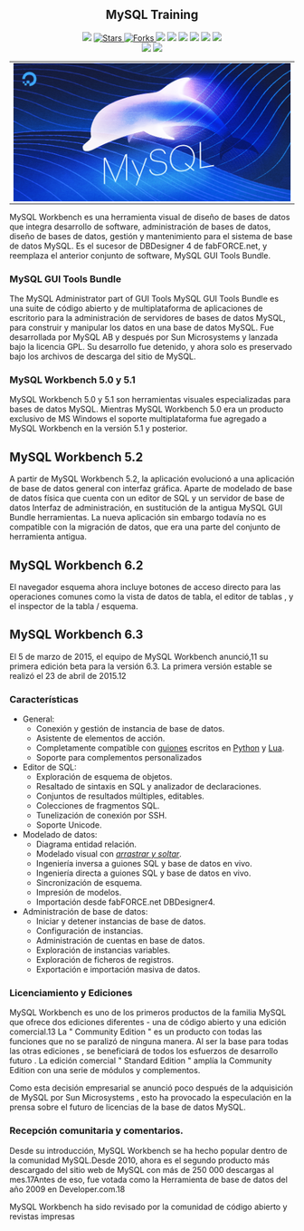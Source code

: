 
<h2 align="center"> MySQL Training</h2>

<p align="center">
  
  </a>
    <img src="https://img.shields.io/github/languages/top/BrianMarquez3/MySQL-Training?color=red">
  </a>
  
  <a href="https://github.com/BrianMarquez3/MySQL-Training/stargazers">
    <img src="https://img.shields.io/github/stars/BrianMarquez3/MySQL-Training.svg?style=flat" alt="Stars">
  </a>
  
  <a href="https://github.com/BrianMarquez3/MySQL-Training/network">
    <img src="https://img.shields.io/github/forks/BrianMarquez3/MySQL-Training.svg?style=flat" alt="Forks">
  </a>
  
  </a>
    <img src="https://img.shields.io/github/v/tag/BrianMarquez3/MySQL-Training?color=gren&label=Version&logo=sql">
    <img src="https://img.shields.io/github/v/tag/BrianMarquez3/MySQL-Training?color=red&label=Version&logo=sql">
  </a>
  
  </a>
    <img src="https://img.shields.io/github/languages/code-size/BrianMarquez3/MySQL-Training">
  </a>
  
  </a>
    <img src="https://img.shields.io/github/downloads/BrianMarquez3/MySQL-Training/total?color=violet">
    <img src="https://img.shields.io/github/downloads/BrianMarquez3/MySQL-Training/total?color=green">
  </a>
  
   <a href="https://github.com/BrianMarquez3/MySQL-Training/network">
    <img src="https://img.shields.io/badge/Plataform-Windows-blue">
  </a><br>
  
   <img src="https://img.shields.io/github/last-commit/BrianMarquez3/MySQL-Training?color=darkrose&style=for-the-badge">
  <img src="https://img.shields.io/github/languages/count/BrianMarquez3/MySQL-Training?style=for-the-badge">
</p>

  
<table align="center">
  <tr>
    <td align="center" style="padding=0;width=50%;">
      <img align="center" style="padding=0;" src="./images/myql_main.png" />
    </td>
  </tr>
</table>

MySQL Workbench es una herramienta visual de diseño de bases de datos que integra desarrollo de software, administración de bases de datos, diseño de bases de datos, gestión y mantenimiento para el sistema de base de datos MySQL. Es el sucesor de DBDesigner 4 de fabFORCE.net, y reemplaza el anterior conjunto de software, MySQL GUI Tools Bundle.

### MySQL GUI Tools Bundle

The MySQL Administrator part of GUI Tools
MySQL GUI Tools Bundle es una suite de código abierto y de multiplataforma de aplicaciones de escritorio para la administración de servidores de bases de datos MySQL, para construir y manipular los datos en una base de datos MySQL. Fue desarrollada por MySQL AB y después por Sun Microsystems y lanzada bajo la licencia GPL. Su desarrollo fue detenido, y ahora solo es preservado bajo los archivos de descarga del sitio de MySQL.

### MySQL Workbench 5.0 y 5.1
MySQL Workbench 5.0 y 5.1 son herramientas visuales especializadas para bases de datos MySQL. Mientras MySQL Workbench 5.0 era un producto exclusivo de MS Windows el soporte multiplataforma fue agregado a MySQL Workbench en la versión 5.1 y posterior.

## MySQL Workbench 5.2
A partir de MySQL Workbench 5.2, la aplicación evolucionó a una aplicación de base de datos general con interfaz gráfica. Aparte de modelado de base de datos física que cuenta con un editor de SQL y un servidor de base de datos Interfaz de administración, en sustitución de la antigua MySQL GUI Bundle herramientas. La nueva aplicación sin embargo todavía no es compatible con la migración de datos, que era una parte del conjunto de herramienta antigua.

## MySQL Workbench 6.2
El navegador esquema ahora incluye botones de acceso directo para las operaciones comunes como la vista de datos de tabla, el editor de tablas , y el inspector de la tabla / esquema.

## MySQL Workbench 6.3
El 5 de marzo de 2015, el equipo de MySQL Workbench anunció,11​ su primera edición beta para la versión 6.3. La primera versión estable se realizó el 23 de abril de 2015.12​

### Características

<ul><li>General:
<ul><li>Conexión y gestión de instancia de base de datos.</li>
<li>Asistente de elementos de acción.</li>
<li>Completamente compatible con <a href="/wiki/Script" title="Script">guiones</a> escritos en <a href="/wiki/Python" title="Python">Python</a> y <a href="/wiki/Lua" title="Lua">Lua</a>.</li>
<li>Soporte para complementos personalizados</li></ul></li>
<li>Editor de SQL:
<ul><li>Exploración de esquema de objetos.</li>
<li>Resaltado de sintaxis en SQL y analizador de declaraciones.</li>
<li>Conjuntos de resultados múltiples, editables.</li>
<li>Colecciones de fragmentos SQL.</li>
<li>Tunelización de conexión por SSH.</li>
<li>Soporte Unicode.</li></ul></li>
<li>Modelado de datos:
<ul><li>Diagrama entidad relación.</li>
<li>Modelado visual con <a href="/wiki/Arrastrar_y_soltar#Arrastrar_y_soltar" class="mw-redirect" title="Arrastrar y soltar"><i>arrastrar y soltar</i></a>.</li>
<li>Ingeniería inversa a guiones SQL y base de datos en vivo.</li>
<li>Ingeniería directa a guiones SQL y base de datos en vivo.</li>
<li>Sincronización de esquema.</li>
<li>Impresión de modelos.</li>
<li>Importación desde fabFORCE.net DBDesigner4.</li></ul></li>
<li>Administración de base de datos:
<ul><li>Iniciar y detener instancias de base de datos.</li>
<li>Configuración de instancias.</li>
<li>Administración de cuentas en base de datos.</li>
<li>Exploración de instancias variables.</li>
<li>Exploración de ficheros de registros.</li>
<li>Exportación e importación masiva de datos.</li></ul></li></ul>

### Licenciamiento y Ediciones
MySQL Workbench es uno de los primeros productos de la familia MySQL que ofrece dos ediciones diferentes - una de código abierto y una edición comercial.13​ La " Community Edition " es un producto con todas las funciones que no se paralizó de ninguna manera. Al ser la base para todas las otras ediciones , se beneficiará de todos los esfuerzos de desarrollo futuro . La edición comercial " Standard Edition " amplía la Community Edition con una serie de módulos y complementos.

Como esta decisión empresarial se anunció poco después de la adquisición de MySQL por Sun Microsystems , esto ha provocado la especulación en la prensa sobre el futuro de licencias de la base de datos MySQL.

### Recepción comunitaria y comentarios.

Desde su introducción, MySQL Workbench se ha hecho popular dentro de la comunidad MySQL.Desde 2010, ahora es el segundo producto más descargado del sitio web de MySQL con más de 250 000 descargas al mes.17​ Antes de eso, fue votada como la Herramienta de base de datos del año 2009 en Developer.com.18​


MySQL Workbench ha sido revisado por la comunidad de código abierto y revistas impresas

